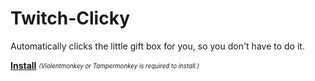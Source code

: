 # Twitch-Clicky

Automatically clicks the little gift box for you, so you don't have to do it.

**[Install](https://github.com/MrBurrBurr/Twitch-Clicky/raw/master/code.user.js)**
<sub><sup>*(Violentmonkey or Tampermonkey is required to install.)*</sup></sub>
